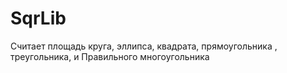 # SqrLib

Считает площадь круга, эллипса, квадрата, прямоугольника , треугольника, и Правильного многоугольника
